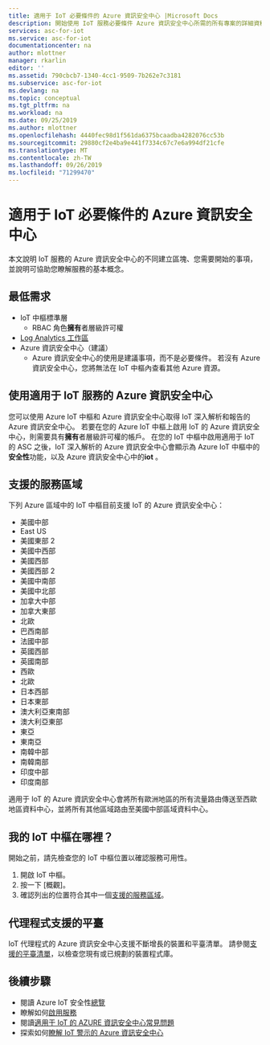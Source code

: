 ```yaml
---
title: 適用于 IoT 必要條件的 Azure 資訊安全中心 |Microsoft Docs
description: 開始使用 IoT 服務必要條件 Azure 資訊安全中心所需的所有專案的詳細資料。
services: asc-for-iot
ms.service: asc-for-iot
documentationcenter: na
author: mlottner
manager: rkarlin
editor: ''
ms.assetid: 790cbcb7-1340-4cc1-9509-7b262e7c3181
ms.subservice: asc-for-iot
ms.devlang: na
ms.topic: conceptual
ms.tgt_pltfrm: na
ms.workload: na
ms.date: 09/25/2019
ms.author: mlottner
ms.openlocfilehash: 4440fec98d1f561da6375bcaadba4282076cc53b
ms.sourcegitcommit: 29880cf2e4ba9e441f7334c67c7e6a994df21cfe
ms.translationtype: MT
ms.contentlocale: zh-TW
ms.lasthandoff: 09/26/2019
ms.locfileid: "71299470"
---
```

# <a name="azure-security-center-for-iot-prerequisites"></a>適用于 IoT 必要條件的 Azure 資訊安全中心

本文說明 IoT 服務的 Azure 資訊安全中心的不同建立區塊、您需要開始的事項，並說明可協助您瞭解服務的基本概念。 

## <a name="minimum-requirements"></a>最低需求

- IoT 中樞標準層
    - RBAC 角色**擁有**者層級許可權 
- [Log Analytics 工作區](https://docs.microsoft.com/azure/azure-monitor/learn/quick-create-workspace) 
- Azure 資訊安全中心（建議）
    - Azure 資訊安全中心的使用是建議事項，而不是必要條件。 若沒有 Azure 資訊安全中心，您將無法在 IoT 中樞內查看其他 Azure 資源。 
 
## <a name="working-with-azure-security-center-for-iot-service"></a>使用適用于 IoT 服務的 Azure 資訊安全中心

您可以使用 Azure IoT 中樞和 Azure 資訊安全中心取得 IoT 深入解析和報告的 Azure 資訊安全中心。 若要在您的 Azure IoT 中樞上啟用 IoT 的 Azure 資訊安全中心，則需要具有**擁有**者層級許可權的帳戶。 在您的 IoT 中樞中啟用適用于 IoT 的 ASC 之後，IoT 深入解析的 Azure 資訊安全中心會顯示為 Azure IoT 中樞中的**安全性**功能，以及 Azure 資訊安全中心中的**iot** 。 

## <a name="supported-service-regions"></a>支援的服務區域 

下列 Azure 區域中的 IoT 中樞目前支援 IoT 的 Azure 資訊安全中心：
  - 美國中部  
  - East US 
  - 美國東部 2
  - 美國中西部
  - 美國西部
  - 美國西部 2
  - 美國中南部
  - 美國中北部
  - 加拿大中部
  - 加拿大東部 
  - 北歐    
  - 巴西南部
  - 法國中部  
  - 英國西部 
  - 英國南部
  - 西歐 
  - 北歐 
  - 日本西部  
  - 日本東部  
  - 澳大利亞東南部
  - 澳大利亞東部
  - 東亞   
  - 東南亞
  - 南韓中部
  - 南韓南部 
  - 印度中部
  - 印度南部

適用于 IoT 的 Azure 資訊安全中心會將所有歐洲地區的所有流量路由傳送至西歐地區資料中心，並將所有其他區域路由至美國中部區域資料中心。  
  
## <a name="wheres-my-iot-hub"></a>我的 IoT 中樞在哪裡？

開始之前，請先檢查您的 IoT 中樞位置以確認服務可用性。 

1. 開啟 IoT 中樞。 
2. 按一下 [概觀]。 
3. 確認列出的位置符合其中一個[支援的服務區域](#supported-service-regions)。 


## <a name="supported-platforms-for-agents"></a>代理程式支援的平臺 

IoT 代理程式的 Azure 資訊安全中心支援不斷增長的裝置和平臺清單。 請參閱[支援的平臺清單](how-to-deploy-agent.md)，以檢查您現有或已規劃的裝置程式庫。  

## <a name="next-steps"></a>後續步驟
- 閱讀 Azure IoT 安全性[總覽](overview.md)
- 瞭解如何[啟用服務](quickstart-onboard-iot-hub.md)
- 閱讀[適用于 IoT 的 AZURE 資訊安全中心常見問題](resources-frequently-asked-questions.md)
- 探索如何[瞭解 IoT 警示的 Azure 資訊安全中心](concept-security-alerts.md)
